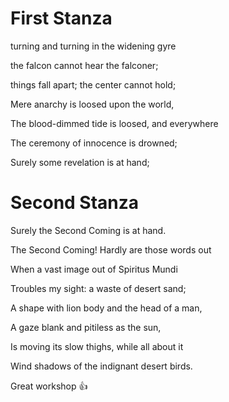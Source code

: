 # First Stanza

turning and turning in the widening gyre

the falcon cannot hear the falconer;

things fall apart; the center cannot hold;

Mere anarchy is loosed upon the world,

The blood-dimmed tide is loosed, and everywhere

The ceremony of innocence is drowned;

Surely some revelation is at hand;


# Second Stanza

Surely the Second Coming is at hand.
    
The Second Coming! Hardly are those words out

When a vast image out of Spiritus Mundi

Troubles my sight: a waste of desert sand;

A shape with lion body and the head of a man,

A gaze blank and pitiless as the sun,

Is moving its slow thighs, while all about it

Wind shadows of the indignant desert birds. 



Great workshop :+1:
